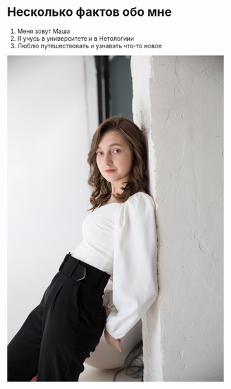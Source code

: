 # Несколько фактов обо мне

1. Меня зовут Маша
2. Я учусь в университете и в Нетологиии
3. Люблю путешествовать и узнавать что-то новое

![фотография](/images/picture.jpg)

